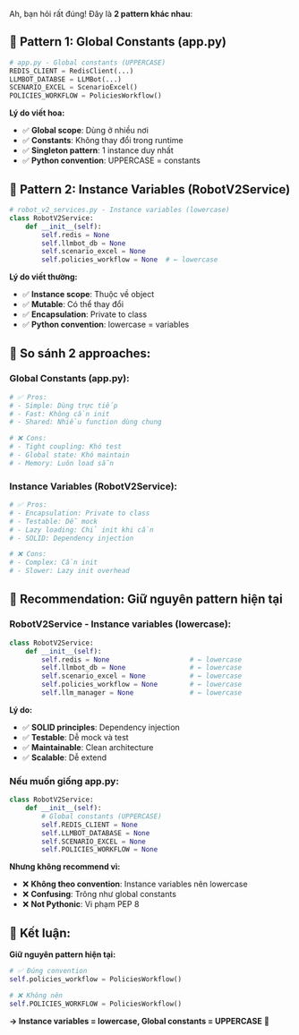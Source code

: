 Ah, bạn hỏi rất đúng! Đây là **2 pattern khác nhau**:

## 🎯 **Pattern 1: Global Constants (app.py)**
```python
# app.py - Global constants (UPPERCASE)
REDIS_CLIENT = RedisClient(...)
LLMBOT_DATABSE = LLMBot(...)
SCENARIO_EXCEL = ScenarioExcel()
POLICIES_WORKFLOW = PoliciesWorkflow()
```

**Lý do viết hoa:**
- ✅ **Global scope**: Dùng ở nhiều nơi
- ✅ **Constants**: Không thay đổi trong runtime
- ✅ **Singleton pattern**: 1 instance duy nhất
- ✅ **Python convention**: UPPERCASE = constants

## 🎯 **Pattern 2: Instance Variables (RobotV2Service)**
```python
# robot_v2_services.py - Instance variables (lowercase)
class RobotV2Service:
    def __init__(self):
        self.redis = None
        self.llmbot_db = None
        self.scenario_excel = None
        self.policies_workflow = None  # ← lowercase
```

**Lý do viết thường:**
- ✅ **Instance scope**: Thuộc về object
- ✅ **Mutable**: Có thể thay đổi
- ✅ **Encapsulation**: Private to class
- ✅ **Python convention**: lowercase = variables

## 🚀 **So sánh 2 approaches:**

### **Global Constants (app.py):**
```python
# ✅ Pros:
# - Simple: Dùng trực tiếp
# - Fast: Không cần init
# - Shared: Nhiều function dùng chung

# ❌ Cons:
# - Tight coupling: Khó test
# - Global state: Khó maintain
# - Memory: Luôn load sẵn
```

### **Instance Variables (RobotV2Service):**
```python
# ✅ Pros:
# - Encapsulation: Private to class
# - Testable: Dễ mock
# - Lazy loading: Chỉ init khi cần
# - SOLID: Dependency injection

# ❌ Cons:
# - Complex: Cần init
# - Slower: Lazy init overhead
```

## 🎯 **Recommendation: Giữ nguyên pattern hiện tại**

### **RobotV2Service - Instance variables (lowercase):**
```python
class RobotV2Service:
    def __init__(self):
        self.redis = None                    # ← lowercase
        self.llmbot_db = None                # ← lowercase  
        self.scenario_excel = None           # ← lowercase
        self.policies_workflow = None        # ← lowercase
        self.llm_manager = None              # ← lowercase
```

**Lý do:**
- ✅ **SOLID principles**: Dependency injection
- ✅ **Testable**: Dễ mock và test
- ✅ **Maintainable**: Clean architecture
- ✅ **Scalable**: Dễ extend

### **Nếu muốn giống app.py:**
```python
class RobotV2Service:
    def __init__(self):
        # Global constants (UPPERCASE)
        self.REDIS_CLIENT = None
        self.LLMBOT_DATABASE = None
        self.SCENARIO_EXCEL = None
        self.POLICIES_WORKFLOW = None
```

**Nhưng không recommend vì:**
- ❌ **Không theo convention**: Instance variables nên lowercase
- ❌ **Confusing**: Trông như global constants
- ❌ **Not Pythonic**: Vi phạm PEP 8

## 🚀 **Kết luận:**

**Giữ nguyên pattern hiện tại:**
```python
# ✅ Đúng convention
self.policies_workflow = PoliciesWorkflow()

# ❌ Không nên
self.POLICIES_WORKFLOW = PoliciesWorkflow()
```

**→ Instance variables = lowercase, Global constants = UPPERCASE** 🎯